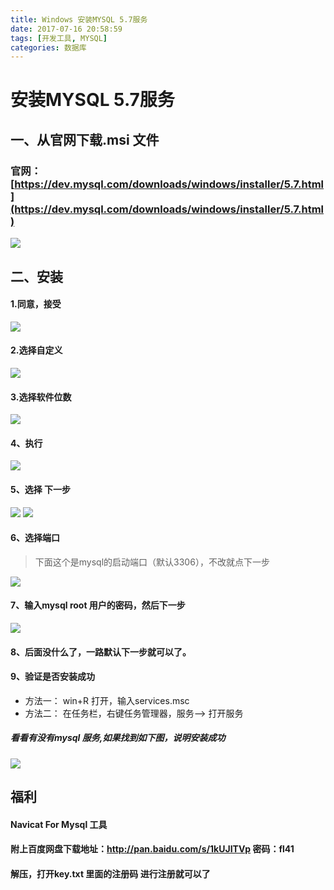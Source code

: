 ```yaml
---
title: Windows 安装MYSQL 5.7服务
date: 2017-07-16 20:58:59
tags: [开发工具, MYSQL]
categories: 数据库
---
```

# 安装MYSQL 5.7服务
## 一、从官网下载.msi 文件
### 官网：[https://dev.mysql.com/downloads/windows/installer/5.7.html](https://dev.mysql.com/downloads/windows/installer/5.7.html)
![](1499864910205070825.png)

## 二、安装
#### 1.同意，接受
![](1499864956133052358.png)

#### 2.选择自定义
![](1499865044473047421.png)

#### 3.选择软件位数
![](1499865097006003897.png)

#### 4、执行
![](1499865192708099466.png)

#### 5、选择 下一步
![](1499865268281090439.png)
![](1499865323307024983.png)

#### 6、选择端口
> 下面这个是mysql的启动端口（默认3306），不改就点下一步

![](1499865432615051060.png)

#### 7、输入mysql root 用户的密码，然后下一步
![](1499865492129090078.png)

#### 8、后面没什么了，一路默认下一步就可以了。
#### 9、验证是否安装成功
+ 方法一： win+R 打开，输入services.msc
+ 方法二： 在任务栏，右键任务管理器，服务--> 打开服务
##### 看看有没有mysql 服务,如果找到如下图，说明安装成功
![](1499865905265032806.png)

## 福利
#### Navicat For Mysql 工具
#### 附上百度网盘下载地址：http://pan.baidu.com/s/1kUJITVp  密码：fl41
#### 解压，打开key.txt 里面的注册码  进行注册就可以了
